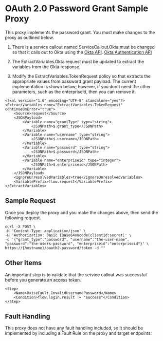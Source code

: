 # OAuth 2.0 Password Grant Sample Proxy


This proxy implements the password grant.  You must make changes to the proxy as outlined below.


1. There is a service callout named ServiceCallout.Okta
must be changed so that it calls out to Okta using the [Okta API](http://developer.okta.com/docs/api/resources/authn.html).
[Okta Authentication API](http://developer.okta.com/docs/api/resources/authn.html#authentication-operations)

2. The ExtractVariables.Okta request must be updated to extract the variables from the Okta response.

3. Modify the ExtractVariables.TokenRequest policy so that extracts the appropriate values from password grant payload.
The current implementation is shown below; however, if you don't need the other parameters, such as the enterpriseid, then  you can remove it.

```
<?xml version="1.0" encoding="UTF-8" standalone="yes"?>
<ExtractVariables name="ExtractVariables.TokenRequest" continueOnError="true">
    <Source>request</Source>
    <JSONPayload>
        <Variable name="grantType" type="string">
            <JSONPath>$.grant_type</JSONPath>
        </Variable>
        <Variable name="username" type="string">
            <JSONPath>$.username</JSONPath>
        </Variable>
        <Variable name="password" type="string">
            <JSONPath>$.password</JSONPath>
        </Variable>
        <Variable name="enterpriseid" type="integer">
            <JSONPath>$.enterpriseid</JSONPath>
        </Variable>
    </JSONPayload>
    <IgnoreUnresolvedVariables>true</IgnoreUnresolvedVariables>
    <VariablePrefix>flow.request</VariablePrefix>
</ExtractVariables>
```


## Sample Request
Once you deploy the proxy and you make the changes above, then send the following request.  

```
curl -X POST \
-H 'Content-Type: application/json' \
-H 'Authorization: Basic {Base64encode(clientid:secret)' \
-d '{"grant_type":"password", "username":"the-user-name", "password":"the-users-password", "enterpriseid":"enterpriseid"}' \
https://{hostname}/oauth2-password/token -d ""
```

## Other Items

An important step is to validate that the service callout was successful before you generate an access token.

```
<Step>
    <Name>RaiseFault.InvalidUsernamePassword</Name>
    <Condition>flow.login.result != "success"</Condition>
</Step>
```

## Fault Handling
This proxy does not have any fault handling included, so it should be implemented by including a Fault Rule on the
proxy and target endpoints.
